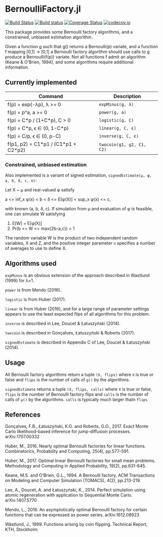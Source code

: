 # BernoulliFactory.jl

[![Build Status](https://travis-ci.org/awllee/BernoulliFactory.jl.svg?branch=master)](https://travis-ci.org/awllee/BernoulliFactory.jl)
[![Build status](https://ci.appveyor.com/api/projects/status/x5w1kedalfn3f6wp/branch/master?svg=true)](https://ci.appveyor.com/project/awllee/bernoullifactory-jl/branch/master)
[![Coverage Status](https://coveralls.io/repos/github/awllee/BernoulliFactory.jl/badge.svg?branch=master)](https://coveralls.io/github/awllee/BernoulliFactory.jl?branch=master)
[![codecov.io](http://codecov.io/github/awllee/BernoulliFactory.jl/coverage.svg?branch=master)](http://codecov.io/github/awllee/BernoulliFactory.jl?branch=master)

This package provides some Bernoulli factory algorithms, and a constrained, unbiased estimation algorithm.

Given a function g such that g() returns a Bernoulli(p) variate, and a function f mapping [0,1] -> [0,1] a Bernoulli factory algorithm should use calls to g produce a Bernoulli(f(p)) variate. Not all functions f admit an algorithm (Keane & O'Brien, 1994), and some algorithms require additional information.

## Currently implemented

| Command | Description |
| --- | --- |
| f(p) = exp(-λp), λ >= 0 | `expMinus(g, λ)` |
| f(p) = p⁠^a, a >= 0 | `power(g, a)` |
| f(p) = C\*p / (1+C\*p), C > 0 | `logistic(g, C)` |
| f(p) = C\*p, ϵ ∈ (0, 1-C*p) | `linear(g, C, ϵ)` |
| f(p) = C/p, ϵ ∈ (0, p-C) | `inverse(g, C, ϵ)` |
| f(p1, p2) = C1\*p1 / (C1\*p1 + C2\*p2) | `twocoin(g1, g2, C1, C2)` |

### Constrained, unbiased estimation

Also implemented is a variant of signed estimation, `signedEstimate(μ, φ, a, b, δ, c, n)`:

Let X ~ μ and real-valued φ satisfy

a <= inf_x φ(x) < b < δ <= E[φ(X)] < sup_x φ(x) <= c,

with known (a, b, δ, c). If simulation from μ and evaluation of φ is feasible, one can simulate W satisfying

1. E[W] = E[φ(X)]
2. Pr(b <= W <= max{2b-a,c}) = 1

The random variable W is the product of two independent random variables, X and Z, and the positive integer parameter `n` specifies a number of averages to use to define X.

## Algorithms used

`expMinus` is an obvious extension of the approach described in Wastlund (1999) for λ=1.

`power` is from Mendo (2016).

`logistic` is from Huber (2017).

`linear` is from Huber (2016), and for a large range of parameter settings appears to use the least expected flips of all algorithms for this problem.

`inverse` is described in Lee, Doucet & Łatuszyński (2014).

`twocoin` is described in Gonçalves, Łatuszyński & Roberts (2017).

`signedEstimate` is described in Appendix C of Lee, Doucet & Łatuszyński (2014).

## Usage

All Bernoulli factory algorithms return a tuple `(X, flips)` where `X` is true or false and `flips` is the number of calls of `g()` by the algorithms.

`signedEstimate` returns a tuple `(X, flips, calls)` where `X` is true or false, `flips` is the number of Bernoulli factory flips and `calls` is the number of calls of `μ()` by the algorithms. `calls` is typically much larger thatn `flips`

## References

Gonçalves, F.B., Łatuszyński, K.G. and Roberts, G.O., 2017. Exact Monte Carlo likelihood-based inference for jump-diffusion processes. arXiv:1707.00332

Huber, M., 2016. Nearly optimal Bernoulli factories for linear functions. Combinatorics, Probability and Computing, 25(4), pp.577-591.

Huber, M., 2017. Optimal linear Bernoulli factories for small mean problems. Methodology and Computing in Applied Probability, 19(2), pp.631-645.

Keane, M.S. and O'Brien, G.L., 1994. A Bernoulli factory. ACM Transactions on Modeling and Computer Simulation (TOMACS), 4(2), pp.213-219.

Lee, A., Doucet, A. and Łatuszyński, K., 2014. Perfect simulation using atomic regeneration with application to Sequential Monte Carlo. arXiv:1407.5770

Mendo, L., 2016. An asymptotically optimal Bernoulli factory for certain functions that can be expressed as power series. arXiv:1612.08923

Wästlund, J., 1999. Functions arising by coin flipping. Technical Report, KTH, Stockholm.

